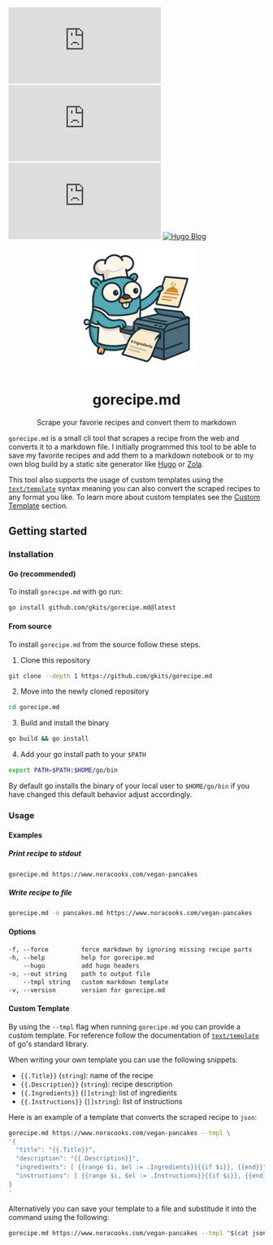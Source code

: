 [![GitHub Release](https://img.shields.io/github/v/release/gkits/gorecipe.md?include_prereleases&style=for-the-badge)](https://github.com/gKits/gorecipe.md/releases)
[![GitHub License](https://img.shields.io/github/license/gkits/gorecipe.md?style=for-the-badge)](https://github.com/gkits/gorecipe.md?tab=MIT-1-ov-file)
![GitHub go.mod Go version](https://img.shields.io/github/go-mod/go-version/gkits/gorecipe.md?style=for-the-badge&logo=go)
[![Hugo Blog](https://img.shields.io/badge/example-hugo%20blog-fe34b1?style=for-the-badge)](https://gkits.de/recipes)

<div align="center">
  <a href="https://github.com/gkits/gorecipe.md">
<img src="assets/logo.png" alt="Logo" width="240" height="240">
  </a>
  <h1 align="center">gorecipe.md</h1>
  <p align="center">
    Scrape your favorie recipes and convert them to markdown
  </p>
</div>

`gorecipe.md` is a small cli tool that scrapes a recipe from the web and converts it to a markdown
file. I initially programmed this tool to be able to save my favorite recipes and add them to a
markdown notebook or to my own blog build by a static site generator like
[Hugo](https://github.com/gohugoio/hugo) or [Zola](https://github.com/getzola/zola).

This tool also supports the usage of custom templates using the
[`text/template`](https://pkg.go.dev/text/template) syntax meaning you can also convert the scraped
recipes to any format you like. To learn more about custom templates see the
[Custom Template](#custom-template) section.

## Getting started

### Installation

#### Go (recommended)

To install `gorecipe.md` with go run:

```sh
go install github.com/gkits/gorecipe.md@latest
```

#### From source

To install `gorecipe.md` from the source follow these steps.

1. Clone this repository

```sh
git clone --depth 1 https://github.com/gkits/gorecipe.md
```

2. Move into the newly cloned repository

```sh
cd gorecipe.md
```

3. Build and install the binary

```sh
go build && go install
```

4. Add your go install path to your `$PATH`

```sh
export PATH=$PATH:$HOME/go/bin
```

By default go installs the binary of your local user to `$HOME/go/bin` if you have changed this
default behavior adjust accordingly.

### Usage

#### Examples

##### Print recipe to stdout

```sh
gorecipe.md https://www.noracooks.com/vegan-pancakes
```

##### Write recipe to file

```sh
gorecipe.md -o pancakes.md https://www.noracooks.com/vegan-pancakes
```

#### Options

```
-f, --force         force markdown by ignoring missing recipe parts
-h, --help          help for gorecipe.md
    --hugo          add hugo headers
-o, --out string    path to output file
    --tmpl string   custom markdown template
-v, --version       version for gorecipe.md
```

#### Custom Template

By using the `--tmpl` flag when running `gorecipe.md` you can provide a custom template. For
reference follow the documentation of [`text/template`](https://pkg.go.dev/text/template) of go's
standard library.

When writing your own template you can use the following snippets:

- `{{.Title}}` (`string`): name of the recipe
- `{{.Description}}` (`string`): recipe description
- `{{.Ingredients}}` (`[]string`): list of ingredients
- `{{.Instructions}}` (`[]string`): list of instructions

Here is an example of a template that converts the scraped recipe to `json`:

```sh
gorecipe.md https://www.noracooks.com/vegan-pancakes --tmpl \
'{
  "title": "{{.Title}}",
  "description": "{{.Description}}",
  "ingredients": [ {{range $i, $el := .Ingredients}}{{if $i}}, {{end}}"{{$el}}"{{end}} ],
  "instructions": [ {{range $i, $el := .Instructions}}{{if $i}}, {{end}}"{{$el}}"{{end}} ]
}
'
```

Alternatively you can save your template to a file and substitude it into the command using the
following:

```sh
gorecipe.md https://www.noracooks.com/vegan-pancakes --tmpl "$(cat json-recipe.tmpl)"
```
